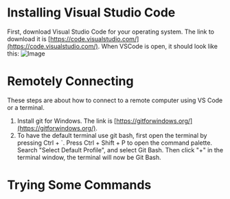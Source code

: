 # Installing Visual Studio Code
First, download Visual Studio Code for your operating system. The link to download it 
is [https://code.visualstudio.com/](https://code.visualstudio.com/). When VSCode is
open, it should look like this:
![Image](https://i.imgur.com/w0Tf93K.png)

# Remotely Connecting
These steps are about how to connect to a remote computer using VS Code or a terminal.
1. Install git for Windows. The link is [https://gitforwindows.org/](https://gitforwindows.org/).
2. To have the default terminal use git bash, first open the terminal by pressing Ctrl + `. Press
Ctrl + Shift + P to open the command palette. Search "Select Default Profile", and select Git Bash. 
Then click "+" in the terminal window, the terminal will now be Git Bash.

# Trying Some Commands
